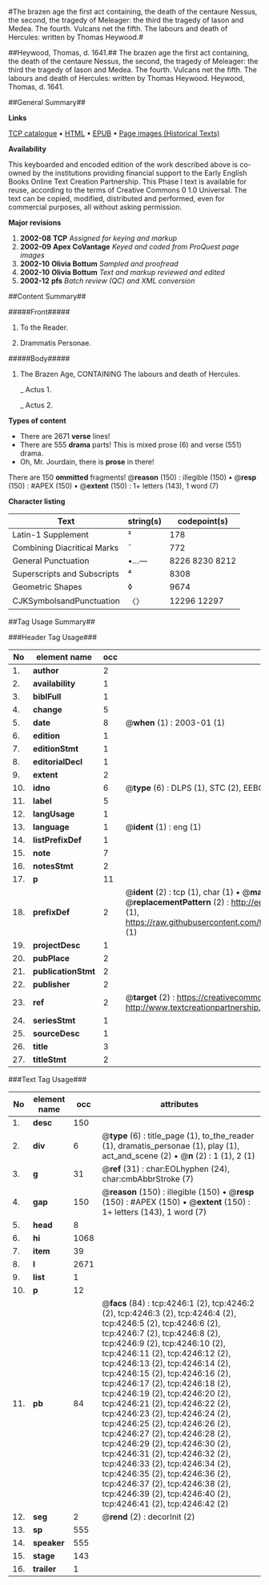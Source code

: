 #The brazen age the first act containing, the death of the centaure Nessus, the second, the tragedy of Meleager: the third the tragedy of Iason and Medea. The fourth. Vulcans net the fifth. The labours and death of Hercules: written by Thomas Heywood.#

##Heywood, Thomas, d. 1641.##
The brazen age the first act containing, the death of the centaure Nessus, the second, the tragedy of Meleager: the third the tragedy of Iason and Medea. The fourth. Vulcans net the fifth. The labours and death of Hercules: written by Thomas Heywood.
Heywood, Thomas, d. 1641.

##General Summary##

**Links**

[TCP catalogue](http://www.ota.ox.ac.uk/tcp/)  • 
[HTML](http://tei.it.ox.ac.uk/tcp/Texts-HTML/free/A03/A03189.html)  • 
[EPUB](http://tei.it.ox.ac.uk/tcp/Texts-EPUB/free/A03/A03189.epub) • 
[Page images (Historical Texts)](https://data.historicaltexts.jisc.ac.uk/view?pubId=eebo-99839794e&pageId=eebo-99839794e-4246-1)

**Availability**

This keyboarded and encoded edition of the
	       work described above is co-owned by the institutions
	       providing financial support to the Early English Books
	       Online Text Creation Partnership. This Phase I text is
	       available for reuse, according to the terms of Creative
	       Commons 0 1.0 Universal. The text can be copied,
	       modified, distributed and performed, even for
	       commercial purposes, all without asking permission.

**Major revisions**

1. __2002-08__ __TCP__ *Assigned for keying and markup*
1. __2002-09__ __Apex CoVantage__ *Keyed and coded from ProQuest page images*
1. __2002-10__ __Olivia Bottum__ *Sampled and proofread*
1. __2002-10__ __Olivia Bottum__ *Text and markup reviewed and edited*
1. __2002-12__ __pfs__ *Batch review (QC) and XML conversion*

##Content Summary##

#####Front#####

1. To the Reader.

1. Drammatis Personae.

#####Body#####

1. The Brazen Age, CONTAINING The labours and death of Hercules.

    _ Actus 1.

    _ Actus 2.

**Types of content**

  * There are 2671 **verse** lines!
  * There are 555 **drama** parts! This is mixed prose (6) and verse (551) drama.
  * Oh, Mr. Jourdain, there is **prose** in there!

There are 150 **ommitted** fragments! 
 @__reason__ (150) : illegible (150)  •  @__resp__ (150) : #APEX (150)  •  @__extent__ (150) : 1+ letters (143), 1 word (7)

**Character listing**


|Text|string(s)|codepoint(s)|
|---|---|---|
|Latin-1 Supplement|²|178|
|Combining             Diacritical Marks|̄|772|
|General Punctuation|•…—|8226 8230 8212|
|Superscripts             and Subscripts|⁴|8308|
|Geometric Shapes|◊|9674|
|CJKSymbolsandPunctuation|〈〉|12296 12297|

##Tag Usage Summary##

###Header Tag Usage###

|No|element name|occ|attributes|
|---|---|---|---|
|1.|__author__|2||
|2.|__availability__|1||
|3.|__biblFull__|1||
|4.|__change__|5||
|5.|__date__|8| @__when__ (1) : 2003-01 (1)|
|6.|__edition__|1||
|7.|__editionStmt__|1||
|8.|__editorialDecl__|1||
|9.|__extent__|2||
|10.|__idno__|6| @__type__ (6) : DLPS (1), STC (2), EEBO-CITATION (1), PROQUEST (1), VID (1)|
|11.|__label__|5||
|12.|__langUsage__|1||
|13.|__language__|1| @__ident__ (1) : eng (1)|
|14.|__listPrefixDef__|1||
|15.|__note__|7||
|16.|__notesStmt__|2||
|17.|__p__|11||
|18.|__prefixDef__|2| @__ident__ (2) : tcp (1), char (1)  •  @__matchPattern__ (2) : ([0-9\-]+):([0-9IVX]+) (1), (.+) (1)  •  @__replacementPattern__ (2) : http://eebo.chadwyck.com/downloadtiff?vid=$1&page=$2 (1), https://raw.githubusercontent.com/textcreationpartnership/Texts/master/tcpchars.xml#$1 (1)|
|19.|__projectDesc__|1||
|20.|__pubPlace__|2||
|21.|__publicationStmt__|2||
|22.|__publisher__|2||
|23.|__ref__|2| @__target__ (2) : https://creativecommons.org/publicdomain/zero/1.0/ (1), http://www.textcreationpartnership.org/docs/. (1)|
|24.|__seriesStmt__|1||
|25.|__sourceDesc__|1||
|26.|__title__|3||
|27.|__titleStmt__|2||


###Text Tag Usage###

|No|element name|occ|attributes|
|---|---|---|---|
|1.|__desc__|150||
|2.|__div__|6| @__type__ (6) : title_page (1), to_the_reader (1), dramatis_personae (1), play (1), act_and_scene (2)  •  @__n__ (2) : 1 (1), 2 (1)|
|3.|__g__|31| @__ref__ (31) : char:EOLhyphen (24), char:cmbAbbrStroke (7)|
|4.|__gap__|150| @__reason__ (150) : illegible (150)  •  @__resp__ (150) : #APEX (150)  •  @__extent__ (150) : 1+ letters (143), 1 word (7)|
|5.|__head__|8||
|6.|__hi__|1068||
|7.|__item__|39||
|8.|__l__|2671||
|9.|__list__|1||
|10.|__p__|12||
|11.|__pb__|84| @__facs__ (84) : tcp:4246:1 (2), tcp:4246:2 (2), tcp:4246:3 (2), tcp:4246:4 (2), tcp:4246:5 (2), tcp:4246:6 (2), tcp:4246:7 (2), tcp:4246:8 (2), tcp:4246:9 (2), tcp:4246:10 (2), tcp:4246:11 (2), tcp:4246:12 (2), tcp:4246:13 (2), tcp:4246:14 (2), tcp:4246:15 (2), tcp:4246:16 (2), tcp:4246:17 (2), tcp:4246:18 (2), tcp:4246:19 (2), tcp:4246:20 (2), tcp:4246:21 (2), tcp:4246:22 (2), tcp:4246:23 (2), tcp:4246:24 (2), tcp:4246:25 (2), tcp:4246:26 (2), tcp:4246:27 (2), tcp:4246:28 (2), tcp:4246:29 (2), tcp:4246:30 (2), tcp:4246:31 (2), tcp:4246:32 (2), tcp:4246:33 (2), tcp:4246:34 (2), tcp:4246:35 (2), tcp:4246:36 (2), tcp:4246:37 (2), tcp:4246:38 (2), tcp:4246:39 (2), tcp:4246:40 (2), tcp:4246:41 (2), tcp:4246:42 (2)|
|12.|__seg__|2| @__rend__ (2) : decorInit (2)|
|13.|__sp__|555||
|14.|__speaker__|555||
|15.|__stage__|143||
|16.|__trailer__|1||
